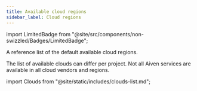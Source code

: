 ```yaml
---
title: Available cloud regions
sidebar_label: Cloud regions
---
```


import LimitedBadge from "@site/src/components/non-swizzled/Badges/LimitedBadge";

A reference list of the default available cloud regions.

The list of available clouds can differ per project. Not
all Aiven services are available in all cloud vendors and regions.

import Clouds from "@site/static/includes/clouds-list.md";

<Clouds/>
